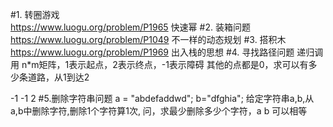 #1. 转圈游戏  
https://www.luogu.org/problem/P1965 
快速幂
#2. 装箱问题
https://www.luogu.org/problem/P1049
不一样的动态规划
#3. 搭积木
https://www.luogu.org/problem/P1969
出入栈的思想
#4. 寻找路径问题
递归调用
n*m矩阵，1表示起点，2表示终点，-1表示障碍
其他的点都是0，求可以有多少条道路，从1到达2

 -1
 -1        2
#5.删除字符串问题
a = "abdefaddwd";
b="dfghia";
给定字符串a,b,从a,b中删除字符,删除1个字符算1次,
问，求最少删除多少个字符，a b 可以相等

